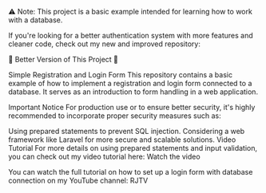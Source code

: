 ⚠ Note: This project is a basic example intended for learning how to work with a database.

If you're looking for a better authentication system with more features and cleaner code, check out my new and improved repository:

🔗 Better Version of This Project 🚀

Simple Registration and Login Form
This repository contains a basic example of how to implement a registration and login form connected to a database. It serves as an introduction to form handling in a web application.

Important Notice
For production use or to ensure better security, it's highly recommended to incorporate proper security measures such as:

Using prepared statements to prevent SQL injection.
Considering a web framework like Laravel for more secure and scalable solutions.
Video Tutorial
For more details on using prepared statements and input validation, you can check out my video tutorial here: Watch the video

You can watch the full tutorial on how to set up a login form with database connection on my YouTube channel:
RJTV
